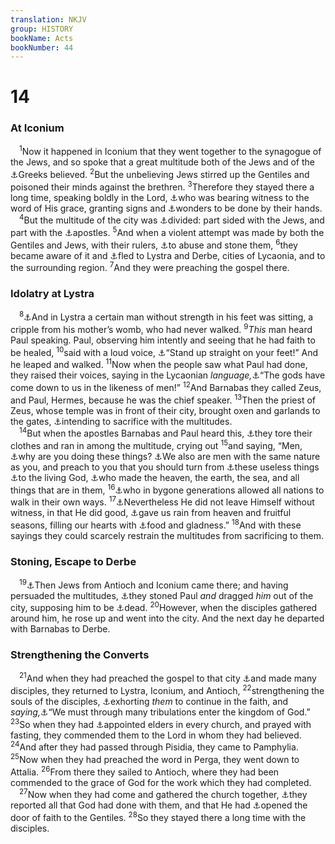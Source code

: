 ```yaml
---
translation: NKJV
group: HISTORY
bookName: Acts 
bookNumber: 44
---
```


<div class="title"><h1>14</h1><h3>At Iconium</h3></div>
<span class="verse cong_14_1"> <sup>1</sup>Now it happened in Iconium that they went together to the synagogue of the Jews, and so spoke that a great multitude both of the Jews and of the <a data-toggle="tooltip" data-placement="bottom" title="John 7:35; Acts 18:4; Rom. 1:14, 16; 1 Cor. 1:22">⚓</a>Greeks believed. </span>
<span class="verse cong_14_2"><sup>2</sup>But the unbelieving Jews stirred up the Gentiles and poisoned their minds against the brethren. </span>
<span class="verse cong_14_3"><sup>3</sup>Therefore they stayed there a long time, speaking boldly in the Lord, <a data-toggle="tooltip" data-placement="bottom" title="Mark 16:20; Acts 4:29; 20:32; Heb. 2:4">⚓</a>who was bearing witness to the word of His grace, granting signs and <a data-toggle="tooltip" data-placement="bottom" title="Acts 5:12">⚓</a>wonders to be done by their hands.<br/></span>
<span class="verse cong_14_4"> <sup>4</sup>But the multitude of the city was <a data-toggle="tooltip" data-placement="bottom" title="Luke 12:51">⚓</a>divided: part sided with the Jews, and part with the <a data-toggle="tooltip" data-placement="bottom" title="Acts 13:2, 3">⚓</a>apostles. </span>
<span class="verse cong_14_5"><sup>5</sup>And when a violent attempt was made by both the Gentiles and Jews, with their rulers, <a data-toggle="tooltip" data-placement="bottom" title="2 Tim. 3:11">⚓</a>to abuse and stone them, </span>
<span class="verse cong_14_6"><sup>6</sup>they became aware of it and <a data-toggle="tooltip" data-placement="bottom" title="Matt. 10:23">⚓</a>fled to Lystra and Derbe, cities of Lycaonia, and to the surrounding region. </span>
<span class="verse cong_14_7"><sup>7</sup>And they were preaching the gospel there.<br/></span>
<div class="title"><h3>Idolatry at Lystra</h3></div>
<span class="verse cong_14_8"> <sup>8</sup><a data-toggle="tooltip" data-placement="bottom" title="Acts 3:2">⚓</a>And in Lystra a certain man without strength in his feet was sitting, a cripple from his mother’s womb, who had never walked. </span>
<span class="verse cong_14_9"><sup>9</sup><i>This</i> man heard Paul speaking. Paul, observing him intently and seeing that he had faith to be healed, </span>
<span class="verse cong_14_10"><sup>10</sup>said with a loud voice, <a data-toggle="tooltip" data-placement="bottom" title="(Is. 35:6)">⚓</a>“Stand up straight on your feet!” And he leaped and walked. </span>
<span class="verse cong_14_11"><sup>11</sup>Now when the people saw what Paul had done, they raised their voices, saying in the Lycaonian <i>language,</i><a data-toggle="tooltip" data-placement="bottom" title="Acts 8:10; 28:6">⚓</a>“The gods have come down to us in the likeness of men!” </span>
<span class="verse cong_14_12"><sup>12</sup>And Barnabas they called Zeus, and Paul, Hermes, because he was the chief speaker. </span>
<span class="verse cong_14_13"><sup>13</sup>Then the priest of Zeus, whose temple was in front of their city, brought oxen and garlands to the gates, <a data-toggle="tooltip" data-placement="bottom" title="Dan. 2:46">⚓</a>intending to sacrifice with the multitudes.<br/></span>
<span class="verse cong_14_14"> <sup>14</sup>But when the apostles Barnabas and Paul heard this, <a data-toggle="tooltip" data-placement="bottom" title="Num. 14:6; Matt. 26:65; Mark 14:63">⚓</a>they tore their clothes and ran in among the multitude, crying out </span>
<span class="verse cong_14_15"><sup>15</sup>and saying, “Men, <a data-toggle="tooltip" data-placement="bottom" title="Acts 10:26">⚓</a>why are you doing these things? <a data-toggle="tooltip" data-placement="bottom" title="James 5:17">⚓</a>We also are men with the same nature as you, and preach to you that you should turn from <a data-toggle="tooltip" data-placement="bottom" title="1 Sam. 12:21; Jer. 8:19; 14:22; Amos 2:4; 1 Cor. 8:4">⚓</a>these useless things <a data-toggle="tooltip" data-placement="bottom" title="1 Thess. 1:9">⚓</a>to the living God, <a data-toggle="tooltip" data-placement="bottom" title="Gen. 1:1; Ex. 20:11; Ps. 146:6; Acts 4:24; 17:24; Rev. 14:7">⚓</a>who made the heaven, the earth, the sea, and all things that are in them, </span>
<span class="verse cong_14_16"><sup>16</sup><a data-toggle="tooltip" data-placement="bottom" title="Ps. 81:12; Mic. 4:5; 1 Pet. 4:3">⚓</a>who in bygone generations allowed all nations to walk in their own ways. </span>
<span class="verse cong_14_17"><sup>17</sup><a data-toggle="tooltip" data-placement="bottom" title="Acts 17:24–27; Rom. 1:19, 20">⚓</a>Nevertheless He did not leave Himself without witness, in that He did good, <a data-toggle="tooltip" data-placement="bottom" title="Lev. 26:4; Deut. 11:14; (Matt. 5:45)">⚓</a>gave us rain from heaven and fruitful seasons, filling our hearts with <a data-toggle="tooltip" data-placement="bottom" title="Ps. 145:16">⚓</a>food and gladness.” </span>
<span class="verse cong_14_18"><sup>18</sup>And with these sayings they could scarcely restrain the multitudes from sacrificing to them.<br/></span>
<div class="title"><h3>Stoning, Escape to Derbe</h3></div>
<span class="verse cong_14_19"> <sup>19</sup><a data-toggle="tooltip" data-placement="bottom" title="Acts 13:45, 50; 14:2–5; 1 Thess. 2:14">⚓</a>Then Jews from Antioch and Iconium came there; and having persuaded the multitudes, <a data-toggle="tooltip" data-placement="bottom" title="Acts 14:5; 2 Cor. 11:25; 2 Tim. 3:11">⚓</a>they stoned Paul <i>and</i> dragged <i>him</i> out of the city, supposing him to be <a data-toggle="tooltip" data-placement="bottom" title="(2 Cor. 12:1–4)">⚓</a>dead. </span>
<span class="verse cong_14_20"><sup>20</sup>However, when the disciples gathered around him, he rose up and went into the city. And the next day he departed with Barnabas to Derbe.<br/></span>
<div class="title"><h3>Strengthening the Converts</h3></div>
<span class="verse cong_14_21"> <sup>21</sup>And when they had preached the gospel to that city <a data-toggle="tooltip" data-placement="bottom" title="Matt. 28:19">⚓</a>and made many disciples, they returned to Lystra, Iconium, and Antioch, </span>
<span class="verse cong_14_22"><sup>22</sup>strengthening the souls of the disciples, <a data-toggle="tooltip" data-placement="bottom" title="Acts 11:23">⚓</a>exhorting <i>them</i> to continue in the faith, and <i>saying,</i><a data-toggle="tooltip" data-placement="bottom" title="Matt. 10:38; Luke 22:28; (Rom. 8:17; 2 Tim. 2:12; 3:12)">⚓</a>“We must through many tribulations enter the kingdom of God.” </span>
<span class="verse cong_14_23"><sup>23</sup>So when they had <a data-toggle="tooltip" data-placement="bottom" title="Matt. 9:15; Mark 2:20; Luke 5:35; 2 Cor. 8:19; Titus 1:5">⚓</a>appointed elders in every church, and prayed with fasting, they commended them to the Lord in whom they had believed. </span>
<span class="verse cong_14_24"><sup>24</sup>And after they had passed through Pisidia, they came to Pamphylia. </span>
<span class="verse cong_14_25"><sup>25</sup>Now when they had preached the word in Perga, they went down to Attalia. </span>
<span class="verse cong_14_26"><sup>26</sup>From there they sailed to Antioch, where they had been commended to the grace of God for the work which they had completed.<br/></span>
<span class="verse cong_14_27"> <sup>27</sup>Now when they had come and gathered the church together, <a data-toggle="tooltip" data-placement="bottom" title="Acts 15:4, 12">⚓</a>they reported all that God had done with them, and that He had <a data-toggle="tooltip" data-placement="bottom" title="1 Cor. 16:9; 2 Cor. 2:12; Col. 4:3; Rev. 3:8">⚓</a>opened the door of faith to the Gentiles. </span>
<span class="verse cong_14_28"><sup>28</sup>So they stayed there a long time with the disciples.<br/></span>

